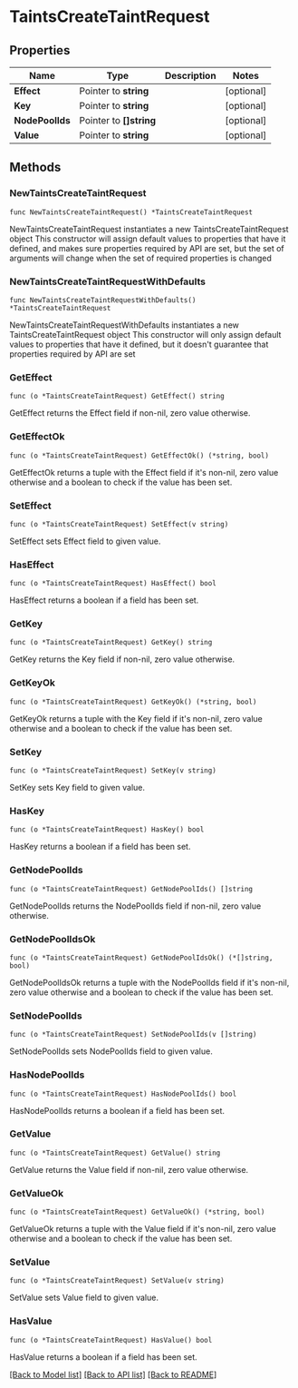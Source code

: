 # TaintsCreateTaintRequest

## Properties

Name | Type | Description | Notes
------------ | ------------- | ------------- | -------------
**Effect** | Pointer to **string** |  | [optional] 
**Key** | Pointer to **string** |  | [optional] 
**NodePoolIds** | Pointer to **[]string** |  | [optional] 
**Value** | Pointer to **string** |  | [optional] 

## Methods

### NewTaintsCreateTaintRequest

`func NewTaintsCreateTaintRequest() *TaintsCreateTaintRequest`

NewTaintsCreateTaintRequest instantiates a new TaintsCreateTaintRequest object
This constructor will assign default values to properties that have it defined,
and makes sure properties required by API are set, but the set of arguments
will change when the set of required properties is changed

### NewTaintsCreateTaintRequestWithDefaults

`func NewTaintsCreateTaintRequestWithDefaults() *TaintsCreateTaintRequest`

NewTaintsCreateTaintRequestWithDefaults instantiates a new TaintsCreateTaintRequest object
This constructor will only assign default values to properties that have it defined,
but it doesn't guarantee that properties required by API are set

### GetEffect

`func (o *TaintsCreateTaintRequest) GetEffect() string`

GetEffect returns the Effect field if non-nil, zero value otherwise.

### GetEffectOk

`func (o *TaintsCreateTaintRequest) GetEffectOk() (*string, bool)`

GetEffectOk returns a tuple with the Effect field if it's non-nil, zero value otherwise
and a boolean to check if the value has been set.

### SetEffect

`func (o *TaintsCreateTaintRequest) SetEffect(v string)`

SetEffect sets Effect field to given value.

### HasEffect

`func (o *TaintsCreateTaintRequest) HasEffect() bool`

HasEffect returns a boolean if a field has been set.

### GetKey

`func (o *TaintsCreateTaintRequest) GetKey() string`

GetKey returns the Key field if non-nil, zero value otherwise.

### GetKeyOk

`func (o *TaintsCreateTaintRequest) GetKeyOk() (*string, bool)`

GetKeyOk returns a tuple with the Key field if it's non-nil, zero value otherwise
and a boolean to check if the value has been set.

### SetKey

`func (o *TaintsCreateTaintRequest) SetKey(v string)`

SetKey sets Key field to given value.

### HasKey

`func (o *TaintsCreateTaintRequest) HasKey() bool`

HasKey returns a boolean if a field has been set.

### GetNodePoolIds

`func (o *TaintsCreateTaintRequest) GetNodePoolIds() []string`

GetNodePoolIds returns the NodePoolIds field if non-nil, zero value otherwise.

### GetNodePoolIdsOk

`func (o *TaintsCreateTaintRequest) GetNodePoolIdsOk() (*[]string, bool)`

GetNodePoolIdsOk returns a tuple with the NodePoolIds field if it's non-nil, zero value otherwise
and a boolean to check if the value has been set.

### SetNodePoolIds

`func (o *TaintsCreateTaintRequest) SetNodePoolIds(v []string)`

SetNodePoolIds sets NodePoolIds field to given value.

### HasNodePoolIds

`func (o *TaintsCreateTaintRequest) HasNodePoolIds() bool`

HasNodePoolIds returns a boolean if a field has been set.

### GetValue

`func (o *TaintsCreateTaintRequest) GetValue() string`

GetValue returns the Value field if non-nil, zero value otherwise.

### GetValueOk

`func (o *TaintsCreateTaintRequest) GetValueOk() (*string, bool)`

GetValueOk returns a tuple with the Value field if it's non-nil, zero value otherwise
and a boolean to check if the value has been set.

### SetValue

`func (o *TaintsCreateTaintRequest) SetValue(v string)`

SetValue sets Value field to given value.

### HasValue

`func (o *TaintsCreateTaintRequest) HasValue() bool`

HasValue returns a boolean if a field has been set.


[[Back to Model list]](../README.md#documentation-for-models) [[Back to API list]](../README.md#documentation-for-api-endpoints) [[Back to README]](../README.md)


